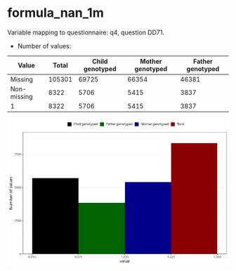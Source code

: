 # formula_nan_1m
Variable mapping to questionnaire: q4, question DD71.
- Number of values:

| Value | Total | Child genotyped | Mother genotyped | Father genotyped |
| ----- | ----- | --------------- | ---------------- | ---------------- |
| Missing | 105301 | 69725 | 66354 | 46381 |
| Non-missing | 8322 | 5706 | 5415 | 3837 |
| 1 | 8322 | 5706 | 5415 | 3837 |



![](formula_nan_1m_n.png)



